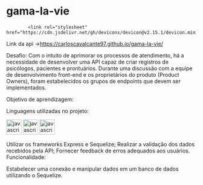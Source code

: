 # gama-la-vie

            <link rel="stylesheet" href="https://cdn.jsdelivr.net/gh/devicons/devicon@v2.15.1/devicon.min.css">
          
Link da api ->https://carloscavalcante97.github.io/gama-la-vie/


Desafio: Com o intuito de aprimorar os processos de atendimento, há a necessidade de desenvolver uma API capaz de criar registros de psicólogos, pacientes e prontuários. Durante uma discussão com a equipe de desenvolvimento front-end e os proprietários do produto (Product Owners), foram estabelecidos os grupos de endpoints que devem ser implementados.

Objetivo de aprendizagem:

Linguagens utilizadas no projeto:

<img src="https://cdn.jsdelivr.net/gh/devicons/devicon/icons/nodejs/nodejs-plain.svg" alt="javascript" width="40" height="40" style="max-width: 100%;" />
<img src="https://cdn.jsdelivr.net/gh/devicons/devicon/icons/javascript/javascript-original.svg" alt="javascript" width="40" height="40" style="max-width: 100%;" />
<img src="https://cdn.jsdelivr.net/gh/devicons/devicon/icons/mysql/mysql-original-wordmark.svg" alt="javascript" width="40" height="40" style="max-width: 100%;" />

Utilizar os frameworks Express e Sequelize;
Realizar a validação dos dados recebidos pela API;
Fornecer feedback de erros adequados aos usuários.
Funcionalidade:

Estabelecer uma conexão e manipular dados em um banco de dados utilizando o Sequelize.
